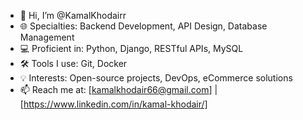 - 👋 Hi, I’m @KamalKhodairr
- 🌐 Specialties: Backend Development, API Design, Database Management
- 💻 Proficient in: Python, Django, RESTful APIs, MySQL
- 🛠 Tools I use: Git, Docker
- 💡 Interests: Open-source projects, DevOps, eCommerce solutions
- 📫 Reach me at: [kamalkhodair66@gmail.com] | [https://www.linkedin.com/in/kamal-khodair/]
